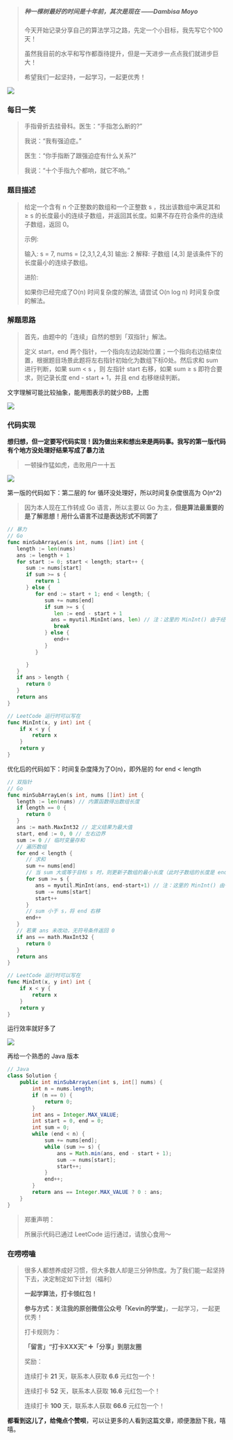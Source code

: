 

> ##### 种一棵树最好的时间是十年前，其次是现在		——Dambisa Moyo
>
> 今天开始记录分享自己的算法学习之路，先定一个小目标，我先写它个100天！
>
> 虽然我目前的水平和写作都亟待提升，但是一天进步一点点我们就进步巨大！
>
> 希望我们一起坚持，一起学习，一起更优秀！



![](http://goleetcode.ifree258.top/0.jpeg)



### 每日一笑

> 手指骨折去挂骨科。医生：“手指怎么断的?”
>
> 我说：“我有强迫症。”
>
> 医生：“你手指断了跟强迫症有什么关系?”
>
> 我说：“十个手指九个都响，就它不响。”



### **题目描述**

> 给定一个含有 n 个正整数的数组和一个正整数 s ，找出该数组中满足其和 ≥ s 的长度最小的连续子数组，并返回其长度。如果不存在符合条件的连续子数组，返回 0。
>
> 示例: 
>
> 输入: s = 7, nums = [2,3,1,2,4,3]
> 输出: 2
> 解释: 子数组 [4,3] 是该条件下的长度最小的连续子数组。
>
> 进阶:
>
> 如果你已经完成了O(n) 时间复杂度的解法, 请尝试 O(n log n) 时间复杂度的解法。



### **解题思路**

> 首先，由题中的「连续」自然的想到「双指针」解法。
>
> 定义 start，end 两个指针，一个指向左边起始位置；一个指向右边结束位置，根据题目场景此题将左右指针初始化为数组下标0处。然后求和 sum 进行判断，如果 sum < s ，则 左指针 start 右移，如果 sum ≥ s 即符合要求，则记录长度 end - start + 1，并且 end 右移继续判断。

文字理解可能比较抽象，能用图表示的就少BB，上图



![](http://goleetcode.ifree258.top/00.png)



### 代码实现

**想归想，但一定要写代码实现！**因为做出来和想出来是两码事。我写的第一版代码有个地方没处理好结果写成了**暴力法**

> 一顿操作猛如虎，击败用户一十五



![](http://goleetcode.ifree258.top/01.jpg)



第一版的代码如下：第二层的 for 循环没处理好，所以时间复杂度很高为 O(n^2)

> 因为本人现在工作转成 Go 语言，所以主要以 Go 为主，**但是算法最重要的是了解思想！用什么语言不过是表达形式不同罢了**

```go
// 暴力
// Go
func minSubArrayLen(s int, nums []int) int {
   length := len(nums)
   ans := length + 1
   for start := 0; start < length; start++ {
      sum := nums[start]
      if sum >= s {
         return 1
      } else {
         for end := start + 1; end < length; {
            sum += nums[end]
            if sum >= s {
               len := end - start + 1
              ans = myutil.MinInt(ans, len) // 注：这里的 MinInt() 由于经常用到，故我将其放在工具包中。LeetCode运行时记得写在本文件中
               break
            } else {
               end++
            }
         }

      }
   }
   if ans > length {
      return 0
   }
   return ans
}

// LeetCode 运行时可以写在
func MinInt(x, y int) int {
	if x < y {
		return x
	}
	return y
}
```



优化后的代码如下：时间复杂度降为了O(n)，即外层的 for end < length 

```go
// 双指针
// Go
func minSubArrayLen(s int, nums []int) int {
   length := len(nums) // 内置函数得出数组长度
   if length == 0 {
      return 0
   }
   ans := math.MaxInt32 // 定义结果为最大值
   start, end := 0, 0 // 左右边界
   sum := 0 // 临时变量存和
   // 遍历数组
   for end < length {
      // 求和
      sum += nums[end]
      // 当 sum 大或等于目标 s 时，则更新子数组的最小长度（此时子数组的长度是 end-start+1），并减去 nums[start] ，将 start 右移
      for sum >= s {
         ans = myutil.MinInt(ans, end-start+1) // 注：这里的 MinInt() 由于经常用到，故我将其放在工具包中。LeetCode运行时记得写在本文件中
         sum -= nums[start]
         start++
      }
      // sum 小于 s，将 end 右移
      end++
   }
   // 若果 ans 未改动，无符号条件返回 0
   if ans == math.MaxInt32 {
      return 0
   }
   return ans
}

// LeetCode 运行时可以写在
func MinInt(x, y int) int {
	if x < y {
		return x
	}
	return y
}
```

运行效率就好多了



![](http://goleetcode.ifree258.top/02.jpg)



再给一个熟悉的 Java 版本

```java
// Java
class Solution {
    public int minSubArrayLen(int s, int[] nums) {
        int n = nums.length;
        if (n == 0) {
            return 0;
        }
        int ans = Integer.MAX_VALUE;
        int start = 0, end = 0;
        int sum = 0;
        while (end < n) {
            sum += nums[end];
            while (sum >= s) {
                ans = Math.min(ans, end - start + 1);
                sum -= nums[start];
                start++;
            }
            end++;
        }
        return ans == Integer.MAX_VALUE ? 0 : ans;
    }
}
```

> 郑重声明：
>
> 所展示代码已通过 LeetCode 运行通过，请放心食用～



### 在唠唠嗑

> 很多人都想养成好习惯，但大多数人却是三分钟热度。为了我们能一起坚持下去，决定制定如下计划（福利）
>
> **一起学算法，打卡领红包！**
>
> **参与方式：**关注我的**原创微信公众号「Kevin的学堂」**，一起学习，一起更优秀！
>
> 打卡规则为：
>
> **「留言」“打卡XXX天” ➕「分享」到朋友圈**
>
> 奖励：
>
> 连续打卡 **21** 天，联系本人获取 **6.6** 元红包一个！
>
> 连续打卡 **52** 天，联系本人获取 **16.6** 元红包一个！
>
> 连续打卡 **100** 天，联系本人获取 **66.6** 元红包一个！

**都看到这儿了，给俺点个赞呗**，可以让更多的人看到这篇文章，顺便激励下我，嘻嘻。





